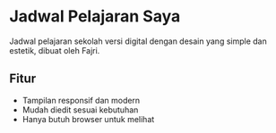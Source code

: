 # Jadwal Pelajaran Saya

Jadwal pelajaran sekolah versi digital dengan desain yang simple dan estetik, dibuat oleh Fajri.

## Fitur
- Tampilan responsif dan modern
- Mudah diedit sesuai kebutuhan
- Hanya butuh browser untuk melihat
